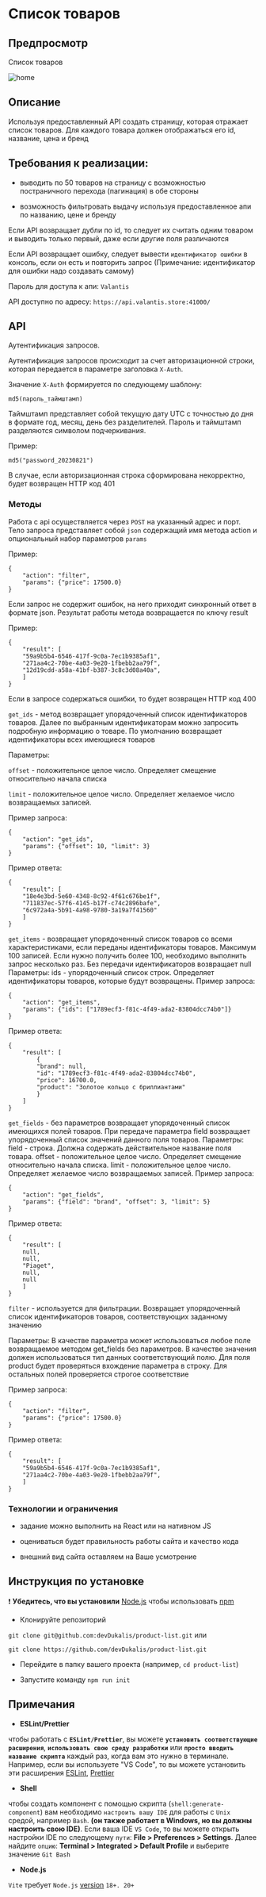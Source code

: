 # Список товаров

## Предпросмотр

Список товаров

![home](/src/resources/product-list.webp)

## Описание

Используя предоставленный API создать страницу, которая отражает список товаров. Для каждого товара должен отображаться его id, название, цена и бренд

## Требования к реализации:

- выводить по 50 товаров на страницу с возможностью постраничного перехода (пагинация) в обе стороны

- возможность фильтровать выдачу используя предоставленное апи по названию, цене и бренду

Если API возвращает дубли по id, то следует их считать одним товаром и выводить только первый, даже если другие поля различаются

Если API возвращает ошибку, следует вывести `идентификатор ошибки` в консоль, если он есть и повторить запрос (Примечание: идентификатор для ошибки надо создавать самому)

Пароль для доступа к апи: `Valantis`

API доступно по адресу: `https://api.valantis.store:41000/`

## API

Аутентификация запросов.

Аутентификация запросов происходит за счет авторизационной строки, которая передается в параметре заголовка `X-Auth`.

Значение `X-Auth` формируется по следующему шаблону:

`md5(пароль_таймштамп)`

Таймштамп представляет собой текущую дату UTC с точностью до дня в формате год, месяц, день без разделителей.
Пароль и таймштамп разделяются символом подчеркивания.

Пример:

`md5("password_20230821")`

В случае, если авторизационная строка сформирована некорректно, будет возвращен HTTP код 401

### Методы

Работа с api осуществляется через `POST` на указанный адрес и порт. Тело запроса представляет собой `json` содержащий имя метода action и опциональный набор параметров `params`

Пример:

```
{
	"action": "filter",
	"params": {"price": 17500.0}
}
```

Если запрос не содержит ошибок, на него приходит синхронный ответ в формате json. Результат работы метода возвращается по ключу result

Пример:

```
{
	"result": [
	"59a9b5b4-6546-417f-9c0a-7ec1b9385af1",
	"271aa4c2-70be-4a03-9e20-1fbebb2aa79f",
	"12d19cdd-a58a-41bf-b387-3c8c3d08a40a",
	]
}
```

Если в запросе содержаться ошибки, то будет возвращен HTTP код 400

`get_ids` - метод возвращает упорядоченный список идентификаторов товаров. Далее по выбранным идентификаторам можно запросить подробную информацию о товаре. По умолчанию возвращает идентификаторы всех имеющиеся товаров

Параметры:

`offset` - положительное целое число. Определяет смещение относительно начала списка

`limit` - положительное целое число. Определяет желаемое число возвращаемых записей.

Пример запроса:

```
{
	"action": "get_ids",
	"params": {"offset": 10, "limit": 3}
}
```

Пример ответа:

```
{
	"result": [
	"18e4e3bd-5e60-4348-8c92-4f61c676be1f",
	"711837ec-57f6-4145-b17f-c74c2896bafe",
	"6c972a4a-5b91-4a98-9780-3a19a7f41560"
	]
}
```

`get_items` - возвращает упорядоченный список товаров со всеми характеристиками, если переданы идентификаторы товаров. Максимум 100 записей. Если нужно получить более 100, необходимо выполнить запрос несколько раз. Без передачи идентификаторов возвращает null
Параметры:
ids - упорядоченный список строк. Определяет идентификаторы товаров, которые будут возвращены.
Пример запроса:

```
{
	"action": "get_items",
	"params": {"ids": ["1789ecf3-f81c-4f49-ada2-83804dcc74b0"]}
}
```

Пример ответа:

```
{
	"result": [
		{
		"brand": null,
		"id": "1789ecf3-f81c-4f49-ada2-83804dcc74b0",
		"price": 16700.0,
		"product": "Золотое кольцо с бриллиантами"
		}
	]
}
```

`get_fields` - без параметров возвращает упорядоченный список имеющихся полей товаров. При передаче параметра field возвращает упорядоченный список значений данного поля товаров.
Параметры:
field - строка. Должна содержать действительное название поля товара.
offset - положительное целое число. Определяет смещение относительно начала списка.
limit - положительное целое число. Определяет желаемое число возвращаемых записей.
Пример запроса:

```
{
	"action": "get_fields",
	"params": {"field": "brand", "offset": 3, "limit": 5}
}
```

Пример ответа:

```
{
	"result": [
	null,
	null,
	"Piaget",
	null,
	null
	]
}
```

`filter` - используется для фильтрации. Возвращает упорядоченный список идентификаторов товаров, соответствующих заданному значению

Параметры:
В качестве параметра может использоваться любое поле возвращаемое методом get_fields без параметров. В качестве значения должен использоваться тип данных соответствующий полю. Для поля product будет проверяться вхождение параметра в строку. Для остальных полей проверяется строгое соответствие

Пример запроса:

```
{
	"action": "filter",
	"params": {"price": 17500.0}
}
```

Пример ответа:

```
{
	"result": [
	"59a9b5b4-6546-417f-9c0a-7ec1b9385af1",
	"271aa4c2-70be-4a03-9e20-1fbebb2aa79f",
	]
}
```

### Технологии и ограничения

- задание можно выполнить на React или на нативном JS

- оцениваться будет правильность работы сайта и качество кода

- внешний вид сайта оставляем на Ваше усмотрение

## Инструкция по установке

❗ **Убедитесь, что вы установили** [Node.js](https://nodejs.org/en/) чтобы использовать [npm](https://www.npmjs.com/)

- Клонируйте репозиторий

`git clone git@github.com:devDukalis/product-list.git` или

`git clone https://github.com/devDukalis/product-list.git`

- Перейдите в папку вашего проекта (например, `cd product-list`)

- Запустите команду `npm run init`

## Примечания

- **ESLint/Prettier**

чтобы работать с **`ESLint/Prettier`**, вы можете **`установить соответствующие расширения`**, **`использовать свою среду разработки`** или **`просто вводить название скрипта`** каждый раз, когда вам это нужно в терминале. Например, если вы используете "VS Code", то вы можете установить эти расширения [ESLint](https://marketplace.visualstudio.com/items?itemName=dbaeumer.vscode-eslint), [Prettier](https://marketplace.visualstudio.com/items?itemName=esbenp.prettier-vscode)

- **Shell**

чтобы создать компонент с помощью скрипта (`shell:generate-component`) вам необходимо `настроить вашу IDE` для работы с `Unix` средой, например `Bash`. **(он также работает в Windows, но вы должны настроить свою IDE)**. Если ваша IDE `VS Code`, то вы можете открыть настройки IDE по следующему `пути`: **File > Preferences > Settings**. Далее найдите `опцию`: **Terminal > Integrated > Default Profile** и выберите значение `Git Bash`

- **Node.js**

`Vite` требует `Node.js` [version](https://vitejs.dev/guide/#scaffolding-your-first-vite-project) `18+. 20+`
